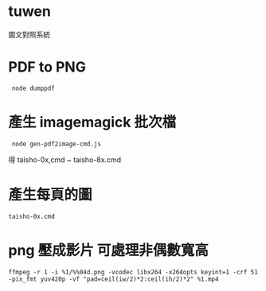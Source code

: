 # tuwen
圖文對照系統

# PDF to PNG

     node dumppdf

# 產生 imagemagick 批次檔
     node gen-pdf2image-cmd.js
 
 得 taisho-0x,cmd  ~ taisho-8x.cmd

# 產生每頁的圖
    taisho-0x.cmd 

# png 壓成影片  可處理非偶數寬高
    ffmpeg -r 1 -i %1/%%04d.png -vcodec libx264 -x264opts keyint=1 -crf 51 -pix_fmt yuv420p -vf "pad=ceil(iw/2)*2:ceil(ih/2)*2" %1.mp4